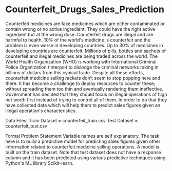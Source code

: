 # Counterfeit_Drugs_Sales_Prediction

Counterfeit medicines are fake medicines which are either contaminated or contain wrong or no active ingredient. 
They could have the right active ingredient but at the wrong dose. Counterfeit drugs are illegal and are harmful to health. 
10% of the world's medicine is counterfeit and the problem is even worse in developing countries. Up to 30% of medicines in developing countries are counterfeit. 
Millions of pills, bottles and sachets of counterfeit and illegal medicines are being traded across the world. 
The World Health Organization (WHO) is working with International Criminal Police Organization (Interpol) to dislodge the criminal networks raking in billions of dollars from this cynical trade.
Despite all these efforts, counterfeit medicine selling rackets don’t seem to stop popping here and there. It has become a challenge to deploy resources to counter these; without spreading them too thin and eventually rendering them ineffective. 
Government has decided that they should focus on illegal operations of high net worth first instead of trying to control all of them. 
In order to do that they have collected data which will help them to predict sales figures given an illegal operation's characteristics.

Data Files:
Train Dataset = counterfeit_train.csv
Test Dataset = counterfeit_test.csv

Formal Problem Statement
Variable names are self explanatory.
The task here is to build a predictive model for predicting sales figures given other information related to
counterfeit medicine selling operations. A model is built on the train dataset. Note that test dataset does not
have a response column and it has been predicted using various predictive techniques using Python's ML library Scikit-learn.
